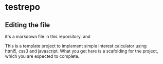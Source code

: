 # testrepo

## Editing the file

it's a markdown file in this reporsitory. and
 
This is a template project to implement simple interest calculator using html5, css3 and javascript. What you get here is a scafolding for the project, which you are expected to complete.
